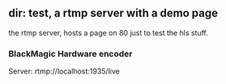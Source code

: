 ## dir: test, a rtmp server with a demo page
the rtmp server, hosts a page on 80 just to test the hls stuff.

### BlackMagic Hardware encoder
Server: rtmp://localhost:1935/live

